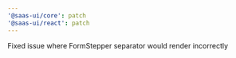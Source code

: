 ```yaml
---
'@saas-ui/core': patch
'@saas-ui/react': patch
---
```


Fixed issue where FormStepper separator would render incorrectly
